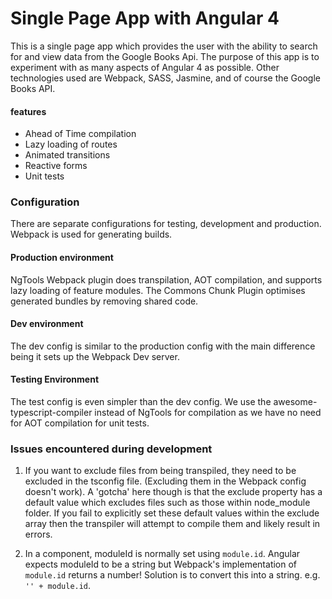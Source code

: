 # Single Page App with Angular 4

This is a single page app which provides the user with the ability to search for and view data from the Google Books Api.
The purpose of this app is to experiment with as many aspects of Angular 4 as possible. Other technologies used are Webpack, SASS, Jasmine, and of course the Google Books API.

#### features
* Ahead of Time compilation
* Lazy loading of routes
* Animated transitions
* Reactive forms
* Unit tests

### Configuration
There are separate configurations for testing, development and production. Webpack is used for generating builds.

#### Production environment
NgTools Webpack plugin does transpilation, AOT compilation, and supports lazy loading of feature modules. The Commons Chunk Plugin optimises generated bundles by removing shared code.

#### Dev environment
The dev config is similar to the production config with the main difference being it sets up the Webpack Dev server.

#### Testing Environment
The test config is even simpler than the dev config. We use the awesome-typescript-compiler instead of NgTools for compilation as we have no need for AOT compilation for unit tests.

### Issues encountered during development

1. If you want to exclude files from being transpiled, they need to be excluded in the tsconfig file. (Excluding them in the Webpack config doesn't work). A 'gotcha' here though is that the exclude property has a default value which excludes files such as those within node_module folder. If you fail to explicitly set these default values within the exclude array then the transpiler will attempt to compile them and likely result in errors.


2. In a component, moduleId is normally set using `module.id`. Angular expects moduleId to be a string but Webpack's implementation of `module.id` returns a number! Solution is to convert this into a string. e.g. `'' + module.id`.





